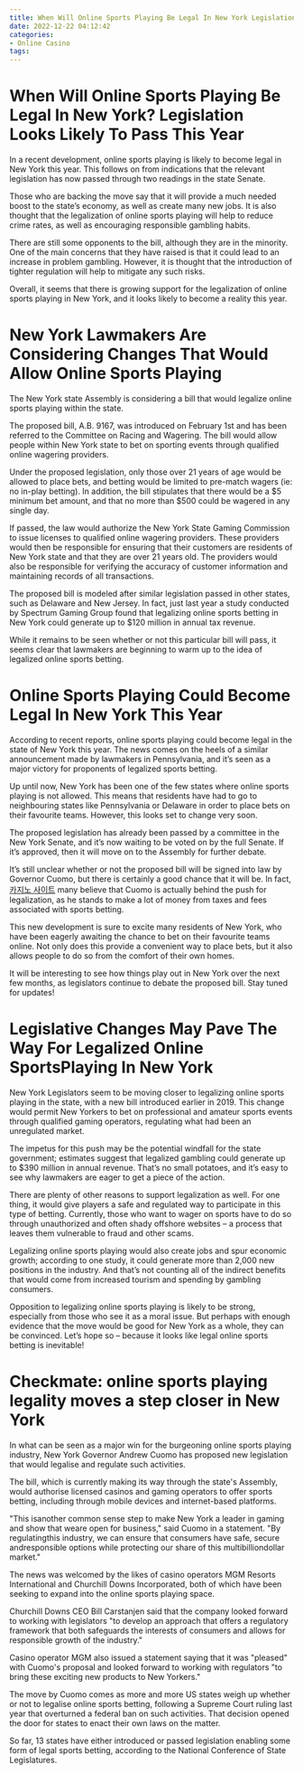 ```yaml
---
title: When Will Online Sports Playing Be Legal In New York Legislation Looks Likely To Pass This Year
date: 2022-12-22 04:12:42
categories:
- Online Casino
tags:
---
```



#  When Will Online Sports Playing Be Legal In New York? Legislation Looks Likely To Pass This Year

In a recent development, online sports playing is likely to become legal in New York this year. This follows on from indications that the relevant legislation has now passed through two readings in the state Senate.

Those who are backing the move say that it will provide a much needed boost to the state’s economy, as well as create many new jobs. It is also thought that the legalization of online sports playing will help to reduce crime rates, as well as encouraging responsible gambling habits.

There are still some opponents to the bill, although they are in the minority. One of the main concerns that they have raised is that it could lead to an increase in problem gambling. However, it is thought that the introduction of tighter regulation will help to mitigate any such risks.

Overall, it seems that there is growing support for the legalization of online sports playing in New York, and it looks likely to become a reality this year.

#  New York Lawmakers Are Considering Changes That Would Allow Online Sports Playing

The New York state Assembly is considering a bill that would legalize online sports playing within the state.

The proposed bill, A.B. 9167, was introduced on February 1st and has been referred to the Committee on Racing and Wagering. The bill would allow people within New York state to bet on sporting events through qualified online wagering providers.

Under the proposed legislation, only those over 21 years of age would be allowed to place bets, and betting would be limited to pre-match wagers (ie: no in-play betting). In addition, the bill stipulates that there would be a $5 minimum bet amount, and that no more than $500 could be wagered in any single day.

If passed, the law would authorize the New York State Gaming Commission to issue licenses to qualified online wagering providers. These providers would then be responsible for ensuring that their customers are residents of New York state and that they are over 21 years old. The providers would also be responsible for verifying the accuracy of customer information and maintaining records of all transactions.

The proposed bill is modeled after similar legislation passed in other states, such as Delaware and New Jersey. In fact, just last year a study conducted by Spectrum Gaming Group found that legalizing online sports betting in New York could generate up to $120 million in annual tax revenue.

While it remains to be seen whether or not this particular bill will pass, it seems clear that lawmakers are beginning to warm up to the idea of legalized online sports betting.

#  Online Sports Playing Could Become Legal In New York This Year

 According to recent reports, online sports playing could become legal in the state of New York this year. The news comes on the heels of a similar announcement made by lawmakers in Pennsylvania, and it’s seen as a major victory for proponents of legalized sports betting.

Up until now, New York has been one of the few states where online sports playing is not allowed. This means that residents have had to go to neighbouring states like Pennsylvania or Delaware in order to place bets on their favourite teams. However, this looks set to change very soon.

The proposed legislation has already been passed by a committee in the New York Senate, and it’s now waiting to be voted on by the full Senate. If it’s approved, then it will move on to the Assembly for further debate.

It’s still unclear whether or not the proposed bill will be signed into law by Governor Cuomo, but there is certainly a good chance that it will be. In fact,[카지노 사이트](https://choegocasino.com/) many believe that Cuomo is actually behind the push for legalization, as he stands to make a lot of money from taxes and fees associated with sports betting.

This new development is sure to excite many residents of New York, who have been eagerly awaiting the chance to bet on their favourite teams online. Not only does this provide a convenient way to place bets, but it also allows people to do so from the comfort of their own homes.

It will be interesting to see how things play out in New York over the next few months, as legislators continue to debate the proposed bill. Stay tuned for updates!

#  Legislative Changes May Pave The Way For Legalized Online SportsPlaying In New York

New York Legislators seem to be moving closer to legalizing online sports playing in the state, with a new bill introduced earlier in 2019. This change would permit New Yorkers to bet on professional and amateur sports events through qualified gaming operators, regulating what had been an unregulated market.

The impetus for this push may be the potential windfall for the state government; estimates suggest that legalized gambling could generate up to $390 million in annual revenue. That’s no small potatoes, and it’s easy to see why lawmakers are eager to get a piece of the action.

There are plenty of other reasons to support legalization as well. For one thing, it would give players a safe and regulated way to participate in this type of betting. Currently, those who want to wager on sports have to do so through unauthorized and often shady offshore websites – a process that leaves them vulnerable to fraud and other scams.

Legalizing online sports playing would also create jobs and spur economic growth; according to one study, it could generate more than 2,000 new positions in the industry. And that’s not counting all of the indirect benefits that would come from increased tourism and spending by gambling consumers.

Opposition to legalizing online sports playing is likely to be strong, especially from those who see it as a moral issue. But perhaps with enough evidence that the move would be good for New York as a whole, they can be convinced. Let’s hope so – because it looks like legal online sports betting is inevitable!

#  Checkmate: online sports playing legality moves a step closer in New York

In what can be seen as a major win for the burgeoning online sports playing industry, New York Governor Andrew Cuomo has proposed new legislation that would legalise and regulate such activities.

The bill, which is currently making its way through the state's Assembly, would authorise licensed casinos and gaming operators to offer sports betting, including through mobile devices and internet-based platforms.

"This isanother common sense step to make New York a leader in gaming and show that weare open for business," said Cuomo in a statement. "By regulatingthis industry, we can ensure that consumers have safe, secure andresponsible options while protecting our share of this multibilliondollar market."

The news was welcomed by the likes of casino operators MGM Resorts International and Churchill Downs Incorporated, both of which have been seeking to expand into the online sports playing space.

Churchill Downs CEO Bill Carstanjen said that the company looked forward to working with legislators "to develop an approach that offers a regulatory framework that both safeguards the interests of consumers and allows for responsible growth of the industry."

Casino operator MGM also issued a statement saying that it was "pleased" with Cuomo's proposal and looked forward to working with regulators "to bring these exciting new products to New Yorkers."

The move by Cuomo comes as more and more US states weigh up whether or not to legalise online sports betting, following a Supreme Court ruling last year that overturned a federal ban on such activities. That decision opened the door for states to enact their own laws on the matter.

So far, 13 states have either introduced or passed legislation enabling some form of legal sports betting, according to the National Conference of State Legislatures.
